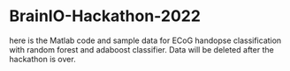 # BrainIO-Hackathon-2022

here is the  Matlab code and sample data for ECoG handopse classification with random forest and adaboost classifier. 
Data will be deleted after the hackathon is over.
